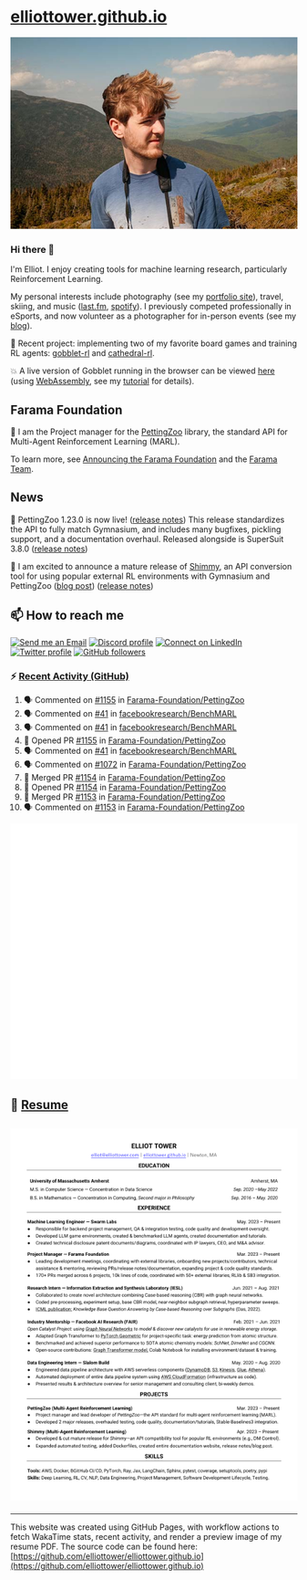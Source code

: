 # [elliottower.github.io](https://github.com/elliottower/elliottower.github.io)

[![A wild Elliot on Mt Washington](https://raw.githubusercontent.com/elliottower/elliottower.github.io/main/src/jpg/DSCF7539-600px.jpg?raw=true)](https://raw.githubusercontent.com/elliottower/elliottower.github.io/main/src/jpg/DSCF7539.jpg?raw=true)

### Hi there 👋

I'm Elliot. I enjoy creating tools for machine learning research, particularly Reinforcement Learning.

My personal interests include photography (see my [portfolio site](https://www.elliottower.com/)), travel, skiing, and music ([last.fm](https://www.last.fm/user/ajsdlfkwer), [spotify](https://open.spotify.com/user/12132818380)). I previously competed professionally in eSports, and now volunteer as a photographer for in-person events (see my [blog](https://www.elliottower.com/stories/?category=events)).

🤖 Recent project: implementing two of my favorite board games and training RL agents: [gobblet-rl](https://github.com/elliottower/gobblet-rl) and [cathedral-rl](https://github.com/elliottower/cathedral-rl). 

💥 A live version of Gobblet running in the browser can be viewed [here](https://elliottower.github.io/gobblet-rl/) (using [WebAssembly](https://webassembly.org/), see my [tutorial](https://github.com/elliottower/gobblet-rl/blob/main/tutorials/WebAssembly/web_assembly.md) for details).

## Farama Foundation

🚀 I am the Project manager for the [PettingZoo](https://github.com/Farama-Foundation/PettingZoo) library, the standard API for Multi-Agent Reinforcement Learning (MARL). 

To learn more, see [Announcing the Farama Foundation](https://farama.org/Announcing-The-Farama-Foundation) and the [Farama Team](https://farama.org/team).

## News

🎉 PettingZoo 1.23.0 is now live! ([release notes](https://github.com/Farama-Foundation/PettingZoo/releases/tag/1.23.0)) This release standardizes the API to fully match Gymnasium, and includes many bugfixes, pickling support, and a documentation overhaul. Released alongside is SuperSuit 3.8.0 ([release notes](https://github.com/Farama-Foundation/SuperSuit/releases/tag/3.8.0)) 

<!-- ![GitHub Release Date](https://img.shields.io/github/release-date/Farama-Foundation/PettingZoo) -->

🎉 I am excited to announce a mature release of [Shimmy](https://github.com/Farama-Foundation/Shimmy), an API conversion tool for using popular external RL environments with Gymnasium and PettingZoo ([blog post](https://farama.org/Announcing-Shimmy)) ([release notes](https://github.com/Farama-Foundation/Shimmy/releases/tag/v1.0.0)) 

## 📫 How to reach me

 [![Send me an Email](https://img.shields.io/badge/email-elliot%40elliottower.com-blue)](mailto:elliot@elliottower.com)
 [![Discord profile](https://img.shields.io/badge/Discord-7289DA?style=flat&logo=discord&logoColor=white)](https://discord.com/users/83091537923145728)
 [![Connect on LinkedIn](https://img.shields.io/badge/--linkedin?label=LinkedIn&logo=LinkedIn&style=social)](https://www.linkedin.com/in/elliot-tower)
 [![Twitter profile](https://img.shields.io/twitter/follow/elliottower?style=social)](https://twitter.com/ElliotTower/)
 [![GitHub followers](https://img.shields.io/github/followers/elliottower?style=social)](https://github.com/elliottower/)

### ⚡ [Recent Activity (GitHub)](https://github.com/elliottower)

<!--START_SECTION:activity-->
1. 🗣 Commented on [#1155](https://github.com/Farama-Foundation/PettingZoo/pull/1155#issuecomment-1897119203) in [Farama-Foundation/PettingZoo](https://github.com/Farama-Foundation/PettingZoo)
2. 🗣 Commented on [#41](https://github.com/facebookresearch/BenchMARL/issues/41#issuecomment-1896985175) in [facebookresearch/BenchMARL](https://github.com/facebookresearch/BenchMARL)
3. 🗣 Commented on [#41](https://github.com/facebookresearch/BenchMARL/issues/41#issuecomment-1896966377) in [facebookresearch/BenchMARL](https://github.com/facebookresearch/BenchMARL)
4. 💪 Opened PR [#1155](https://github.com/Farama-Foundation/PettingZoo/pull/1155) in [Farama-Foundation/PettingZoo](https://github.com/Farama-Foundation/PettingZoo)
5. 🗣 Commented on [#41](https://github.com/facebookresearch/BenchMARL/issues/41#issuecomment-1896832977) in [facebookresearch/BenchMARL](https://github.com/facebookresearch/BenchMARL)
6. 🗣 Commented on [#1072](https://github.com/Farama-Foundation/PettingZoo/issues/1072#issuecomment-1896798095) in [Farama-Foundation/PettingZoo](https://github.com/Farama-Foundation/PettingZoo)
7. 🎉 Merged PR [#1154](https://github.com/Farama-Foundation/PettingZoo/pull/1154) in [Farama-Foundation/PettingZoo](https://github.com/Farama-Foundation/PettingZoo)
8. 💪 Opened PR [#1154](https://github.com/Farama-Foundation/PettingZoo/pull/1154) in [Farama-Foundation/PettingZoo](https://github.com/Farama-Foundation/PettingZoo)
9. 🎉 Merged PR [#1153](https://github.com/Farama-Foundation/PettingZoo/pull/1153) in [Farama-Foundation/PettingZoo](https://github.com/Farama-Foundation/PettingZoo)
10. 🗣 Commented on [#1153](https://github.com/Farama-Foundation/PettingZoo/pull/1153#issuecomment-1894585982) in [Farama-Foundation/PettingZoo](https://github.com/Farama-Foundation/PettingZoo)
<!--END_SECTION:activity-->


<picture>
  <a href="https://metrics.lecoq.io/insights?user=elliottower">
   <img src="/github-metrics.svg" alt="Metrics">
  </a>
</picture>

## 📄 [Resume](https://elliottower.github.io/src/pdf/resume.pdf)

<!-- PDF-TO-MARKDOWN:START -->
![Page 1](src/png/page1.png "Page 1")
---
<!-- PDF-TO-MARKDOWN:END -->

----

This website was created using GitHub Pages, with workflow actions to fetch WakaTime stats, recent activity, and render a preview image of my resume PDF. The source code can be found here: [https://github.com/elliottower/elliottower.github.io](https://github.com/elliottower/elliottower.github.io)
